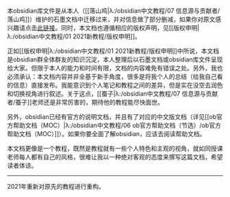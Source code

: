 本obsidian库文件是从本人（[[落山鸡|λ:/obsidian中文教程/07 信息源与贡献者/落山鸡]]）维护的石墨文档中迁移过来，并对信息做了部分删减，如果你对原文感兴趣请点击[此链接](https://shimo.im/docs/YCVvh9jrw6qGR38D)。同时，本文档也遵循相应的版权声明，见[[版权申明|λ:/obsidian中文教程/01 2021新教程/版权申明]]。

正如[[版权申明|λ:/obsidian中文教程/01 2021新教程/版权申明]]中所说，本文档是obsidian群全体群友的知识沉淀，本人整理后以石墨文档或obsidian库文件呈现给大家。但限于本人的能力和时间有限，文档的内容难免有错误之处。另外，我也必须承认：本文档内容并非全基于新手角度，很多是将我个人的总结（给我自己看的信息）直接发布。我能意识到个人笔记和教程之间的差异，但是实在没空去润色和切换视角进行叙述。关于这点，[[蚕子|λ:/obsidian中文教程/07 信息源与贡献者/蚕子]]老师还是非常厉害的，期待他的教程能尽快面世。

另外，obsidian已经有官方的说明文档，并且有了对应的中文版文档（详见[[ob官方帮助文档（MOC）|λ:/obsidian中文教程/06 ob官方帮助文档（节选）/ob官方帮助文档（MOC）]]）。如果你要全面了解obsidian，应该去阅读帮助文档。

本文档更像是一个教程，既然是教程就有一些个人特色和主观的视角，就如同授课老师每人都有自己的风格，很难让我以一种绝对客观的态度来撰写这篇文档，希望读者体谅。

---
2021年重新对原先的教程进行重构。